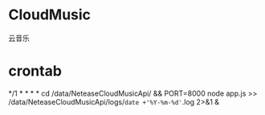 # CloudMusic
云音乐


# crontab
*/1 * * * * cd /data/NeteaseCloudMusicApi/ && PORT=8000 node app.js >> /data/NeteaseCloudMusicApi/logs/`date +'%Y-%m-%d'`.log 2>&1 &
